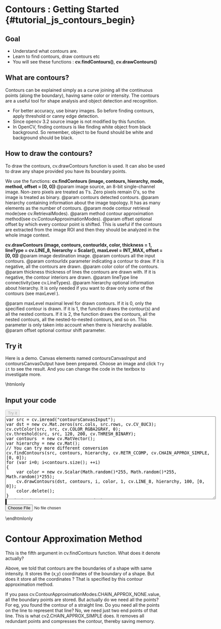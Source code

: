 Contours : Getting Started {#tutorial_js_contours_begin}
==========================

Goal
----

-   Understand what contours are.
-   Learn to find contours, draw contours etc
-   You will see these functions : **cv.findContours()**, **cv.drawContours()**

What are contours?
------------------

Contours can be explained simply as a curve joining all the continuous points (along the boundary),
having same color or intensity. The contours are a useful tool for shape analysis and object
detection and recognition.

-   For better accuracy, use binary images. So before finding contours, apply threshold or canny
    edge detection.
-   Since opencv 3.2 source image is not modified by this function.
-   In OpenCV, finding contours is like finding white object from black background. So remember,
    object to be found should be white and background should be black.

How to draw the contours?
-------------------------

To draw the contours, cv.drawContours function is used. It can also be used to draw any shape
provided you have its boundary points.

We use the functions: **cv.findContours (image, contours, hierarchy, mode, method, offset = [0, 0])** 
@param image         source, an 8-bit single-channel image. Non-zero pixels are treated as 1's. Zero pixels remain 0's, so the image is treated as binary. 
@param contours      detected contours. 
@param hierarchy     containing information about the image topology. It has as many elements as the number of contours. 
@param mode          contour retrieval mode(see cv.RetrievalModes).
@param method        contour approximation method(see cv.ContourApproximationModes).
@param offset        optional offset by which every contour point is shifted. This is useful if the contours are extracted from the image ROI and then they should be analyzed in the whole image context.

**cv.drawContours (image, contours, contourIdx, color, thickness = 1, lineType = cv.LINE_8, hierarchy = Scalar(), maxLevel = INT_MAX, offset = [0, 0])** 
@param image         destination image.
@param contours      all the input contours. 
@param contourIdx    parameter indicating a contour to draw. If it is negative, all the contours are drawn.
@param color         color of the contours.
@param thickness     thickness of lines the contours are drawn with. If it is negative, the contour interiors are drawn.
@param lineType      line connectivity(see cv.LineTypes).
@param hierarchy     optional information about hierarchy. It is only needed if you want to draw only some of the contours (see maxLevel ).

@param maxLevel      maximal level for drawn contours. If it is 0, only the specified contour is drawn. If it is 1, the function draws the contour(s) and all the nested contours. If it is 2, the function draws the contours, all the nested contours, all the nested-to-nested contours, and so on. This parameter is only taken into account when there is hierarchy available.
@param offset        optional contour shift parameter. 

Try it
------

Here is a demo. Canvas elements named contoursCanvasInput and contoursCanvasOutput have been prepared. Choose an image and
click `Try it` to see the result. And you can change the code in the textbox to investigate more.

\htmlonly
<!DOCTYPE html>
<head>
<style>
canvas {
    border: 1px solid black;
}
</style>
</head>
<body>
<div id="contoursCodeArea">
<h2>Input your code</h2>
<button id="contoursTryIt" disabled="true" onclick="contoursExecuteCode()">Try it</button><br>
<textarea rows="17" cols="80" id="contoursTestCode" spellcheck="false">
var src = cv.imread("contoursCanvasInput");
var dst = new cv.Mat.zeros(src.cols, src.rows, cv.CV_8UC3);
cv.cvtColor(src, src, cv.COLOR_RGBA2GRAY, 0);
cv.threshold(src, src, 120, 200, cv.THRESH_BINARY);
var contours  = new cv.MatVector();
var hierarchy = new cv.Mat();
// You can try more different conversion
cv.findContours(src, contours, hierarchy, cv.RETR_CCOMP, cv.CHAIN_APPROX_SIMPLE, [0, 0]);
for (var i=0; i<contours.size(); ++i)
{
    var color = new cv.Scalar(Math.random()*255, Math.random()*255, Math.random()*255);
    cv.drawContours(dst, contours, i, color, 1, cv.LINE_8, hierarchy, 100, [0, 0]);
    color.delete();
}
cv.imshow("contoursCanvasOutput", dst);
src.delete(); dst.delete(); contours.delete(); hierarchy.delete(); 
</textarea>
</div>
<div id="contoursShowcase">
    <div>
        <canvas id="contoursCanvasInput"></canvas>
        <canvas id="contoursCanvasOutput"></canvas>
    </div>
    <input type="file" id="contoursInput" name="file" />
</div>
<script src="utils.js"></script>
<script async src="opencv.js" id="opencvjs"></script>
<script>
function contoursExecuteCode() {
    var contoursText = document.getElementById("contoursTestCode").value;
    eval(contoursText);
}

loadImageToCanvas("lena.jpg", "contoursCanvasInput");
var contoursInputElement = document.getElementById("contoursInput");
contoursInputElement.addEventListener("change", contoursHandleFiles, false);
function contoursHandleFiles(e) {
    var contoursUrl = URL.createObjectURL(e.target.files[0]);
    loadImageToCanvas(contoursUrl, "contoursCanvasInput");
}

function onReady() {
    document.getElementById("contoursTryIt").disabled = false;
}
if (typeof cv !== 'undefined') {
    onReady();
} else {
    document.getElementById("opencvjs").onload = onReady;
}
</script>
</body>
\endhtmlonly

Contour Approximation Method
============================

This is the fifth argument in cv.findContours function. What does it denote actually?

Above, we told that contours are the boundaries of a shape with same intensity. It stores the (x,y)
coordinates of the boundary of a shape. But does it store all the coordinates ? That is specified by
this contour approximation method.

If you pass cv.ContourApproximationModes.CHAIN_APPROX_NONE.value, all the boundary points are stored. But actually do we need all
the points? For eg, you found the contour of a straight line. Do you need all the points on the line
to represent that line? No, we need just two end points of that line. This is what
cv2.CHAIN_APPROX_SIMPLE does. It removes all redundant points and compresses the contour, thereby
saving memory.